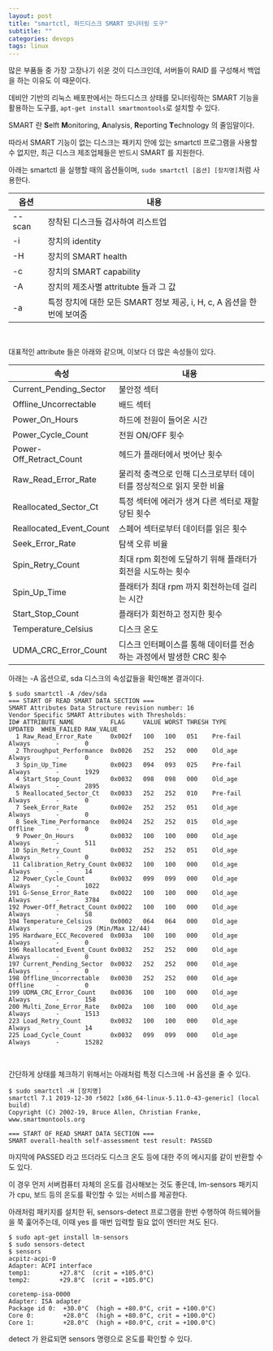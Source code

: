 ```yaml
---
layout: post
title: "smartctl, 하드디스크 SMART 모니터링 도구"
subtitle: ""
categories: devops
tags: linux
---
```


많은 부품들 중 가장 고장나기 쉬운 것이 디스크인데, 서버들이 RAID 를 구성해서 백업을 하는 이유도 이 때문이다.

데비안 기반의 리눅스 배포판에서는 하드디스크 상태를 모니터링하는 SMART 기능을 활용하는 도구를, ```apt-get install smartmontools```로 설치할 수 있다.

SMART 란 **S**elft **M**onitoring, **A**nalysis, **R**eporting **T**echnology 의 줄임말이다.

따라서 SMART 기능이 없는 디스크는 패키지 안에 있는 smartctl 프로그램을 사용할 수 없지만, 최근 디스크 제조업체들은 반드시 SMART 를 지원한다.

아래는 smartctl 을 실행할 때의 옵션들이며, ```sudo smartctl [옵션] [장치명]```처럼 사용한다.

| 옵션 | 내용 |
| --- | --- |
| --scan | 장착된 디스크들 검사하여 리스트업 |
| -i | 장치의 identity |
| -H | 장치의 SMART health |
| -c | 장치의 SMART capability |
| -A | 장치의 제조사별 attritubte 들과 그 값 |
| -a | 특정 장치에 대한 모든 SMART 정보 제공, i, H, c, A 옵션을 한번에 보여줌 |

<br>

대표적인 attribute 들은 아래와 같으며, 이보다 더 많은 속성들이 있다.

| 속성 | 내용 |
| --- | --- |
| Current_Pending_Sector | 불안정 섹터 |
| Offline_Uncorrectable | 배드 섹터 |
| Power_On_Hours | 하드에 전원이 들어온 시간 |
| Power_Cycle_Count | 전원 ON/OFF 횟수 |
| Power-Off_Retract_Count | 헤드가 플래터에서 벗어난 횟수 |
| Raw_Read_Error_Rate | 물리적 충격으로 인해 디스크로부터 데이터를 정상적으로 읽지 못한 비율 |
| Reallocated_Sector_Ct | 특정 섹터에 에러가 생겨 다른 섹터로 재할당된 횟수 |
| Reallocated_Event_Count | 스페어 섹터로부터 데이터를 읽은 횟수 |
| Seek_Error_Rate | 탐색 오류 비율 |
| Spin_Retry_Count | 최대 rpm 회전에 도달하기 위해 플래터가 회전을 시도하는 횟수 |
| Spin_Up_Time | 플래터가 최대 rpm 까지 회전하는데 걸리는 시간
| Start_Stop_Count | 플래터가 회전하고 정지한 횟수 |
| Temperature_Celsius | 디스크 온도 |
| UDMA_CRC_Error_Count | 디스크 인터페이스를 통해 데이터를 전송하는 과정에서 발생한 CRC 횟수 |

아래는 -A 옵션으로, sda 디스크의 속성값들을 확인해본 결과이다.

```
$ sudo smartctl -A /dev/sda
=== START OF READ SMART DATA SECTION ===
SMART Attributes Data Structure revision number: 16
Vendor Specific SMART Attributes with Thresholds:
ID# ATTRIBUTE_NAME          FLAG     VALUE WORST THRESH TYPE      UPDATED  WHEN_FAILED RAW_VALUE
  1 Raw_Read_Error_Rate     0x002f   100   100   051    Pre-fail  Always       -       0
  2 Throughput_Performance  0x0026   252   252   000    Old_age   Always       -       0
  3 Spin_Up_Time            0x0023   094   093   025    Pre-fail  Always       -       1929
  4 Start_Stop_Count        0x0032   098   098   000    Old_age   Always       -       2895
  5 Reallocated_Sector_Ct   0x0033   252   252   010    Pre-fail  Always       -       0
  7 Seek_Error_Rate         0x002e   252   252   051    Old_age   Always       -       0
  8 Seek_Time_Performance   0x0024   252   252   015    Old_age   Offline      -       0
  9 Power_On_Hours          0x0032   100   100   000    Old_age   Always       -       511
 10 Spin_Retry_Count        0x0032   252   252   051    Old_age   Always       -       0
 11 Calibration_Retry_Count 0x0032   100   100   000    Old_age   Always       -       14
 12 Power_Cycle_Count       0x0032   099   099   000    Old_age   Always       -       1022
191 G-Sense_Error_Rate      0x0022   100   100   000    Old_age   Always       -       3784
192 Power-Off_Retract_Count 0x0022   100   100   000    Old_age   Always       -       58
194 Temperature_Celsius     0x0002   064   064   000    Old_age   Always       -       29 (Min/Max 12/44)
195 Hardware_ECC_Recovered  0x003a   100   100   000    Old_age   Always       -       0
196 Reallocated_Event_Count 0x0032   252   252   000    Old_age   Always       -       0
197 Current_Pending_Sector  0x0032   252   252   000    Old_age   Always       -       0
198 Offline_Uncorrectable   0x0030   252   252   000    Old_age   Offline      -       0
199 UDMA_CRC_Error_Count    0x0036   100   100   000    Old_age   Always       -       158
200 Multi_Zone_Error_Rate   0x002a   100   100   000    Old_age   Always       -       1513
223 Load_Retry_Count        0x0032   100   100   000    Old_age   Always       -       14
225 Load_Cycle_Count        0x0032   099   099   000    Old_age   Always       -       15282
```

<br>

간단하게 상태를 체크하기 위해서는 아래처럼 특정 디스크에 -H 옵션을 줄 수 있다.

```
$ sudo smartctl -H [장치명]
smartctl 7.1 2019-12-30 r5022 [x86_64-linux-5.11.0-43-generic] (local build)
Copyright (C) 2002-19, Bruce Allen, Christian Franke, www.smartmontools.org

=== START OF READ SMART DATA SECTION ===
SMART overall-health self-assessment test result: PASSED
```

마지막에 PASSED 라고 뜨더라도 디스크 온도 등에 대한 주의 메시지를 같이 반환할 수도 있다.

이 경우 먼저 서버컴퓨터 자체의 온도를 검사해보는 것도 좋은데, lm-sensors 패키지가 cpu, 보드 등의 온도를 확인할 수 있는 서비스를 제공한다.

아래처럼 패키지를 설치한 뒤, sensors-detect 프로그램을 한번 수행하여 하드웨어들을 쭉 훑어주는데, 이때 yes 를 매번 입력할 필요 없이 엔터만 쳐도 된다.

```
$ sudo apt-get install lm-sensors
$ sudo sensors-detect
$ sensors
acpitz-acpi-0
Adapter: ACPI interface
temp1:        +27.8°C  (crit = +105.0°C)
temp2:        +29.8°C  (crit = +105.0°C)

coretemp-isa-0000
Adapter: ISA adapter
Package id 0:  +30.0°C  (high = +80.0°C, crit = +100.0°C)
Core 0:        +28.0°C  (high = +80.0°C, crit = +100.0°C)
Core 1:        +28.0°C  (high = +80.0°C, crit = +100.0°C)
```

detect 가 완료되면 sensors 명령으로 온도를 확인할 수 있다.